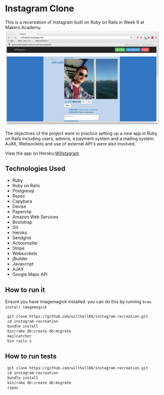 Instagram Clone
==================
This is a recereation of Instagram built on Ruby on Rails in Week 9 at Makers Academy.
![](app/assets/images/screenshot.png)

The objectives of the project were to practice setting up a new app in Ruby on Rails including users, admins, a payment system and a mailing system. AJAX, Websockets and use of external API's were also involved. 

View the app on Heroku:[Willstagram]

Technologies Used
-----------------

- Ruby
- Ruby on Rails
- Postgresql
- Rspec
- Capybara
- Devise
- Paperclip
- Amazon Web Services
- Bootstrap
- Git
- Heroku
- Sendgrid
- Actionmailer
- Stripe
- Websockets
- jBuilder
- Javascript
- AJAX
- Google Maps API

How to run it
--------------
Ensure you have imagemagick installed. you can do this by running
`brew install imagemagick`

```
 git clone https://github.com/willhall88/instagram-recreation.git
 cd instagram-recreation
 bundle install
 bin/rake db:create db:migrate
 mailcatcher
 bin rails s
```

How to run tests
----------------

```
 git clone https://github.com/willhall88/instagram-recreation.git
 cd instagram-recreation
 bundle install
 bin/rake db:create db:migrate
 rspec	
```

[Willstagram]:http://willstagram.herokuapp.com/